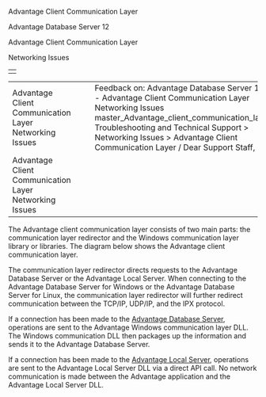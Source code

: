 Advantage Client Communication Layer




Advantage Database Server 12  

Advantage Client Communication Layer

Networking Issues

|  |
| --- |
|  |

|  |  |  |  |  |
| --- | --- | --- | --- | --- |
| Advantage Client Communication Layer  Networking Issues |  |  | Feedback on: Advantage Database Server 12 - Advantage Client Communication Layer Networking Issues master\_Advantage\_client\_communication\_layer Troubleshooting and Technical Support > Networking Issues > Advantage Client Communication Layer / Dear Support Staff, |  |
| Advantage Client Communication Layer  Networking Issues |  |  |  |  |

The Advantage client communication layer consists of two main parts: the communication layer redirector and the Windows communication layer library or libraries. The diagram below shows the Advantage client communication layer.

The communication layer redirector directs requests to the Advantage Database Server or the Advantage Local Server. When connecting to the Advantage Database Server for Windows or the Advantage Database Server for Linux, the communication layer redirector will further redirect communication between the TCP/IP, UDP/IP, and the IPX protocol.

If a connection has been made to the [Advantage Database Server](master_advantage_database_server.htm), operations are sent to the Advantage Windows communication layer DLL. The Windows communication DLL then packages up the information and sends it to the Advantage Database Server.

If a connection has been made to the [Advantage Local Server](master_advantage_local_server.htm), operations are sent to the Advantage Local Server DLL via a direct API call. No network communication is made between the Advantage application and the Advantage Local Server DLL.